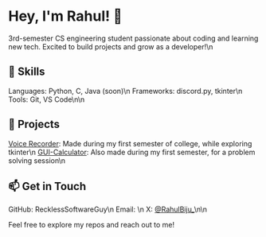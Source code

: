 # Hey, I'm Rahul! 👋
3rd-semester CS engineering student passionate about coding and learning new tech. Excited to build projects and grow as a developer!\n

## 🔧 Skills

Languages: Python, C, Java (soon)\n
Frameworks: discord.py, tkinter\n
Tools: Git, VS Code\n\n

## 🚀 Projects

[Voice Recorder](https://github.com/RecklessSoftwareGuy/Voice_Recorder): Made during my first semester of college, while exploring tkinter\n
[GUI-Calculator](https://github.com/RecklessSoftwareGuy/GUI_Calculator): Also made during my first semester, for a problem solving session\n

## 📫 Get in Touch

GitHub: RecklessSoftwareGuy\n
Email: \n
X: [@RahulBiju_](https://x.com/RahulBiju_)\n\n

Feel free to explore my repos and reach out to me!
